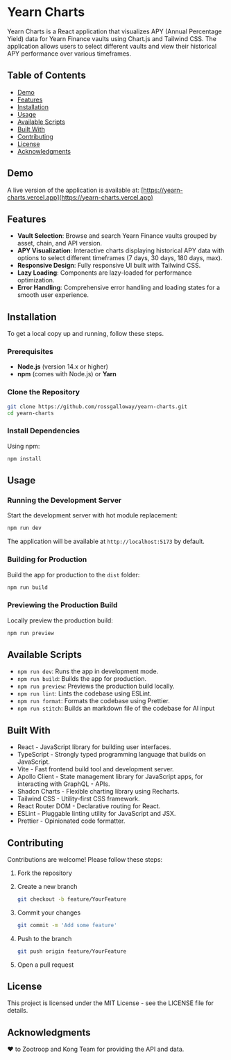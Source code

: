 # Yearn Charts

Yearn Charts is a React application that visualizes APY (Annual Percentage Yield) data for Yearn Finance vaults using Chart.js and Tailwind CSS. The application allows users to select different vaults and view their historical APY performance over various timeframes.

## Table of Contents

- [Demo](#demo)
- [Features](#features)
- [Installation](#installation)
- [Usage](#usage)
- [Available Scripts](#available-scripts)
- [Built With](#built-with)
- [Contributing](#contributing)
- [License](#license)
- [Acknowledgments](#acknowledgments)

## Demo

A live version of the application is available at: [https://yearn-charts.vercel.app](https://yearn-charts.vercel.app)

## Features

- **Vault Selection**: Browse and search Yearn Finance vaults grouped by asset, chain, and API version.
- **APY Visualization**: Interactive charts displaying historical APY data with options to select different timeframes (7 days, 30 days, 180 days, max).
- **Responsive Design**: Fully responsive UI built with Tailwind CSS.
- **Lazy Loading**: Components are lazy-loaded for performance optimization.
- **Error Handling**: Comprehensive error handling and loading states for a smooth user experience.

## Installation

To get a local copy up and running, follow these steps.

### Prerequisites

- **Node.js** (version 14.x or higher)
- **npm** (comes with Node.js) or **Yarn**

### Clone the Repository

```bash
git clone https://github.com/rossgalloway/yearn-charts.git
cd yearn-charts
```

### Install Dependencies

Using npm:

```bash
npm install
```

## Usage

### Running the Development Server

Start the development server with hot module replacement:

```bash
npm run dev
```

The application will be available at `http://localhost:5173` by default.

### Building for Production

Build the app for production to the `dist` folder:

```bash
npm run build
```

### Previewing the Production Build

Locally preview the production build:

```bash
npm run preview
```

## Available Scripts

- `npm run dev`: Runs the app in development mode.
- `npm run build`: Builds the app for production.
- `npm run preview`: Previews the production build locally.
- `npm run lint`: Lints the codebase using ESLint.
- `npm run format`: Formats the codebase using Prettier.
- `npm run stitch`: Builds an markdown file of the codebase for AI input

## Built With

- React - JavaScript library for building user interfaces.
- TypeScript - Strongly typed programming language that builds on JavaScript.
- Vite - Fast frontend build tool and development server.
- Apollo Client - State management library for JavaScript apps, for interacting with GraphQL - APIs.
- Shadcn Charts - Flexible charting library using Recharts.
- Tailwind CSS - Utility-first CSS framework.
- React Router DOM - Declarative routing for React.
- ESLint - Pluggable linting utility for JavaScript and JSX.
- Prettier - Opinionated code formatter.

## Contributing

Contributions are welcome! Please follow these steps:

1. Fork the repository

2. Create a new branch

    ```bash
    git checkout -b feature/YourFeature
    ```

3. Commit your changes

    ```bash
    git commit -m 'Add some feature'
    ```

4. Push to the branch

    ```bash
    git push origin feature/YourFeature
    ```

5. Open a pull request

## License

This project is licensed under the MIT License - see the LICENSE file for details.

## Acknowledgments

❤️ to Zootroop and Kong Team for providing the API and data.
